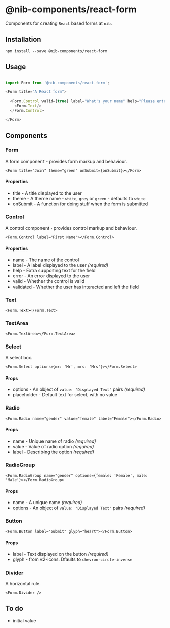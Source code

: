 # @nib-components/react-form

Components for creating `React` based forms at `nib`.

## Installation

    npm install --save @nib-components/react-form

## Usage

```javascript

import Form from '@nib-components/react-form';

<Form title="A React form">

  <Form.Control valid={true} label="What's your name" help="Please enter your first name.">
    <Form.Text/>
  </Form.Control>

</Form>
```

## Components

### Form

A form component - provides form markup and behaviour.

```
<Form title="Join" theme="green" onSubmit={onSubmit}></Form>
```

#### Properties

- title - A title displayed to the user
- theme - A theme name - `white`, `grey` or `green` - defaults to `white`
- onSubmit - A function for doing stuff when the form is submitted

### Control

A control component - provides control markup and behaviour.

```
<Form.Control label="First Name"></Form.Control>
```

#### Properties

- name - The name of the control
- label - A label displayed to the user  *(required)*
- help - Extra supporting text for the field
- error - An error displayed to the user
- valid - Whether the control is valid
- validated - Whether the user has interacted and left the field

### Text

```
<Form.Text></Form.Text>
```

### TextArea

```
<Form.TextArea></Form.TextArea>
```

### Select

A select box.

```
<Form.Select options={mr: 'Mr', mrs: 'Mrs'}></Form.Select>
```

#### Props

- options - An object of `value: "Displayed Text"` pairs *(required)*
- placeholder - Default text for select, with no value

### Radio

```
<Form.Radio name="gender" value="female" label="Female"></Form.Radio>
```

#### Props

- name - Unique name of radio *(required)*
- value - Value of radio option *(required)*
- label - Describing the option *(required)*

### RadioGroup

```
<Form.RadioGroup name="gender" options={female: 'Female', male: 'Male'}></Form.RadioGroup>
```

#### Props

- name - A unique name *(required)*
- options - An object of `value: "Displayed Text"` pairs *(required)*

### Button

```
<Form.Button label="Submit" glyph="heart"></Form.Button>
```

#### Props

- label - Text displayed on the button *(required)*
- glyph - from v2-icons. Dfaults to `chevron-circle-inverse`

### Divider

A horizontal rule.

```
<Form.Divider />
```

## To do

- initial value
